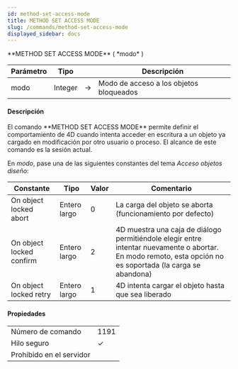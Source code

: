 ```yaml
---
id: method-set-access-mode
title: METHOD SET ACCESS MODE
slug: /commands/method-set-access-mode
displayed_sidebar: docs
---
```


<!--REF #_command_.METHOD SET ACCESS MODE.Syntax-->**METHOD SET ACCESS MODE** ( *modo* )<!-- END REF-->
<!--REF #_command_.METHOD SET ACCESS MODE.Params-->
| Parámetro | Tipo |  | Descripción |
| --- | --- | --- | --- |
| modo | Integer | &#8594;  | Modo de acceso a los objetos bloqueados |

<!-- END REF-->

#### Descripción 

<!--REF #_command_.METHOD SET ACCESS MODE.Summary-->El comando **METHOD SET ACCESS MODE** permite definir el comportamiento de 4D cuando intenta acceder en escritura a un objeto ya cargado en modificación por otro usuario o proceso.<!-- END REF--> El alcance de este comando es la sesión actual.

En *modo*, pase una de las siguientes constantes del tema *Acceso objetos diseño*:

| Constante                | Tipo         | Valor | Comentario                                                                                                                                                  |
| ------------------------ | ------------ | ----- | ----------------------------------------------------------------------------------------------------------------------------------------------------------- |
| On object locked abort   | Entero largo | 0     | La carga del objeto se aborta (funcionamiento por defecto)                                                                                                  |
| On object locked confirm | Entero largo | 2     | 4D muestra una caja de diálogo permitiéndole elegir entre intentar nuevamente o abortar. En modo remoto, esta opción no es soportada (la carga se abandona) |
| On object locked retry   | Entero largo | 1     | 4D intenta cargar el objeto hasta que sea liberado                                                                                                          |


#### Propiedades
|  |  |
| --- | --- |
| Número de comando | 1191 |
| Hilo seguro | &check; |
| Prohibido en el servidor ||



